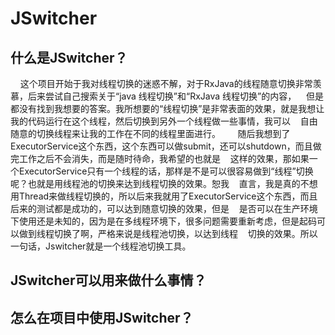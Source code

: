 # JSwitcher

## 什么是JSwitcher？

       这个项目开始于我对线程切换的迷惑不解，对于RxJava的线程随意切换非常羡慕，后来尝试自己搜索关于“java 线程切换”和“RxJava 线程切换”的内容，
    但是都没有找到我想要的答案。我所想要的“线程切换”是非常表面的效果，就是我想让我的代码运行在这个线程，然后切换到另外一个线程做一些事情，我可以
    自由随意的切换线程来让我的工作在不同的线程里面进行。
       随后我想到了ExecutorService这个东西，这个东西可以做submit，还可以shutdown，而且做完工作之后不会消失，而是随时待命，我希望的也就是
    这样的效果，那如果一个ExecutorService只有一个线程的话，那样是不是可以很容易做到“线程”切换呢？也就是用线程池的切换来达到线程切换的效果。恕我
    直言，我是真的不想用Thread来做线程切换的，所以后来我就用了ExecutorService这个东西，而且后来的测试都是成功的，可以达到随意切换的效果，但是
    是否可以在生产环境下使用还是未知的，因为是在多线程环境下，很多问题需要重新考虑，但是起码可以做到线程切换了啊，严格来说是线程池切换，以达到线程
    切换的效果。所以一句话，Jswitcher就是一个线程池切换工具。


## JSwitcher可以用来做什么事情？




## 怎么在项目中使用JSwitcher？

